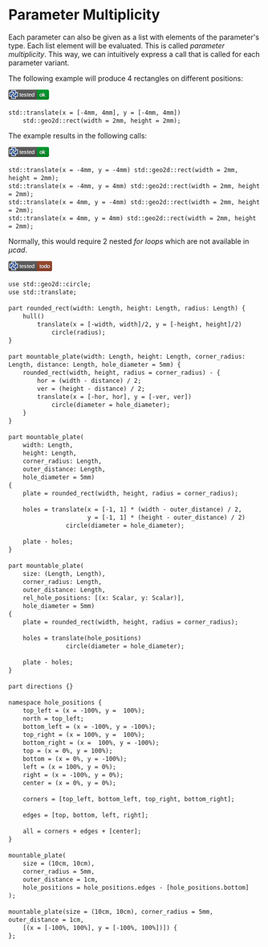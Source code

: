 # Parameter Multiplicity

Each parameter can also be given as a list with elements of the parameter's type.
Each list element will be evaluated. This is called *parameter multiplicity*.
This way, we can intuitively express a call that is called for each parameter variant.

The following example will produce 4 rectangles on different positions:

[![test](.test/parameter_multiplicity_example_A.png)](.test/parameter_multiplicity_example_A.log)

```µcad,parameter_multiplicity_example_A
std::translate(x = [-4mm, 4mm], y = [-4mm, 4mm]) 
    std::geo2d::rect(width = 2mm, height = 2mm);
```

The example results in the following calls:

[![test](.test/parameter_multiplicity_example_B.png)](.test/parameter_multiplicity_example_B.log)

```µcad,parameter_multiplicity_example_B
std::translate(x = -4mm, y = -4mm) std::geo2d::rect(width = 2mm, height = 2mm);
std::translate(x = -4mm, y = 4mm) std::geo2d::rect(width = 2mm, height = 2mm);
std::translate(x = 4mm, y = -4mm) std::geo2d::rect(width = 2mm, height = 2mm);
std::translate(x = 4mm, y = 4mm) std::geo2d::rect(width = 2mm, height = 2mm);
```

Normally, this would require 2 nested *for loops* which are not available in *µcad*.

[![test](.test/parameter_multiplicity_example_D.png)](.test/parameter_multiplicity_example_D.log)

```µcad,parameter_multiplicity_example_D#todo
use std::geo2d::circle;
use std::translate;

part rounded_rect(width: Length, height: Length, radius: Length) {
    hull()
        translate(x = [-width, width]/2, y = [-height, height]/2)
            circle(radius);
}

part mountable_plate(width: Length, height: Length, corner_radius: Length, distance: Length, hole_diameter = 5mm) {
    rounded_rect(width, height, radius = corner_radius) - {
        hor = (width - distance) / 2;
        ver = (height - distance) / 2;
        translate(x = [-hor, hor], y = [-ver, ver])
            circle(diameter = hole_diameter);
    }
}

part mountable_plate(
    width: Length,
    height: Length,
    corner_radius: Length,
    outer_distance: Length, 
    hole_diameter = 5mm)
{
    plate = rounded_rect(width, height, radius = corner_radius);

    holes = translate(x = [-1, 1] * (width - outer_distance) / 2, 
                      y = [-1, 1] * (height - outer_distance) / 2)
                circle(diameter = hole_diameter);

    plate - holes;
}

part mountable_plate(
    size: (Length, Length),
    corner_radius: Length,
    outer_distance: Length, 
    rel_hole_positions: [(x: Scalar, y: Scalar)], 
    hole_diameter = 5mm)
{
    plate = rounded_rect(width, height, radius = corner_radius);

    holes = translate(hole_positions)
                circle(diameter = hole_diameter);

    plate - holes;
}

part directions {}

namespace hole_positions {
    top_left = (x = -100%, y =  100%);
    north = top_left;
    bottom_left = (x = -100%, y = -100%);
    top_right = (x = 100%, y =  100%);
    bottom_right = (x =  100%, y = -100%);
    top = (x = 0%, y = 100%);
    bottom = (x = 0%, y = -100%);
    left = (x = 100%, y = 0%);
    right = (x = -100%, y = 0%);
    center = (x = 0%, y = 0%);

    corners = [top_left, bottom_left, top_right, bottom_right];

    edges = [top, bottom, left, right];

    all = corners + edges + [center];
}

mountable_plate(
    size = (10cm, 10cm),
    corner_radius = 5mm,
    outer_distance = 1cm,
    hole_positions = hole_positions.edges - [hole_positions.bottom]
);

mountable_plate(size = (10cm, 10cm), corner_radius = 5mm, outer_distance = 1cm,
    [(x = [-100%, 100%], y = [-100%, 100%])]) {
};
```
